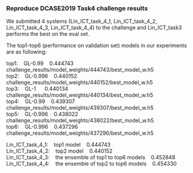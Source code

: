 ### Reproduce DCASE2019 Task4 challenge results  
We submitted 4 systems (Lin_ICT_task_4_1, Lin_ICT_task_4_2, Lin_ICT_task_4_3, Lin_ICT_task_4_4) to the challenge and Lin_ICT_task3 performs the best on the eval set.    

The top1-top6 (performance on validation set) models in our experiments are as following:  

top1:&nbsp;  &nbsp;  GL-0.99&nbsp;  &nbsp;  0.444743&nbsp;  &nbsp;  challenge_results/model_weights/444743/best_model_w.h5  
top2:&nbsp;  &nbsp;  GL-0.996&nbsp;  &nbsp;  0.440152&nbsp;  &nbsp;  challenge_results/model_weights/440152/best_model_w.h5  
top3:&nbsp;  &nbsp;  GL-1&nbsp;  &nbsp;  &nbsp;  0.440134&nbsp;  &nbsp;  challenge_results/model_weights/440134/best_model_w.h5  
top4:&nbsp;  &nbsp;  GL-0.99&nbsp;  &nbsp;  0.439307&nbsp;  &nbsp;  challenge_results/model_weights/439307/best_model_w.h5  
top5:&nbsp;  &nbsp;  GL-0.996&nbsp;  &nbsp;  0.438022&nbsp;  &nbsp;  challenge_results/model_weights/438022/best_model_w.h5  
top6:&nbsp;  &nbsp;  GL-0.996&nbsp;  &nbsp;  0.437296&nbsp;  &nbsp;  challenge_results/model_weights/437296/best_model_w.h5  
  
Lin_ICT_task_4_1:&nbsp;  &nbsp;  top1 model&nbsp;  &nbsp;  0.444743      
Lin_ICT_task_4_2:&nbsp;  &nbsp;  top2 model&nbsp;  &nbsp;  0.440152  
Lin_ICT_task_4_3:&nbsp;  &nbsp;  the ensemble of top1 to top6 models&nbsp;  &nbsp;  0.452848  
Lin_ICT_task_4_4:&nbsp;  &nbsp;  the ensemble of top2 to top6 models&nbsp;  &nbsp;  0.454330  
